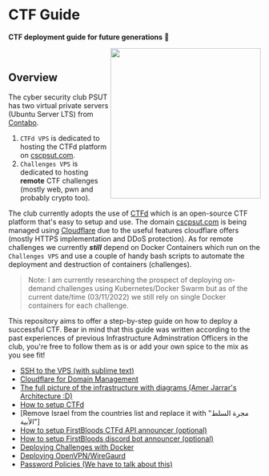 # CTF Guide

**CTF deployment guide for future generations** :space_invader:

<img align="right" src="https://user-images.githubusercontent.com/35840617/171266140-a7f88018-c359-4ad1-955d-f96d54bfbdc1.png" width="300"><br/>


## Overview

The cyber security club PSUT has two virtual private servers (Ubuntu Server LTS) from [Contabo](https://contabo.com). 
1. `CTFd VPS` is dedicated to hosting the CTFd platform on [cscpsut.com](https://cscpsut.com).
2. `Challenges VPS` is dedicated to hosting **remote** CTF challenges (mostly web, pwn and probably crypto too).

The club currently adopts the use of [CTFd](https://github.com/CTFd/CTFd) which is an open-source CTF platform that's easy to setup and use. The domain [cscpsut.com](https://cscpsut.com) is being managed using [Cloudflare](https://www.cloudflare.com/) due to the useful features cloudflare offers (mostly HTTPS implementation and DDoS protection). As for remote challenges we currently **_still_** depend on Docker Containers which run on the `Challenges VPS` and use a couple of handy bash scripts to automate the deployment and destruction of containers (challenges). 

>Note: I am currently researching the prospect of deploying on-demand challenges using Kubernetes/Docker Swarm but as of the current date/time (03/11/2022) we still rely on single Docker containers for each challenge.

This repository aims to offer a step-by-step guide on how to deploy a successful CTF. Bear in mind that this guide was written according to the past experiences of previous Infrastructure Adminstration Officers in the club, you're free to follow them as is or add your own spice to the mix as you see fit!

- [SSH to the VPS (with sublime text)](https://github.com/cscpsut/CTF-Guide#SSH)
- [Cloudflare for Domain Management](https://github.com/cscpsut/CTF-Guide#Cloudflare)
- [The full picture of the infrastructure with diagrams (Amer Jarrar's Architecture :D)](https://github.com/cscpsut/CTF-Guide#Diagram)
- [How to setup CTFd](https://github.com/cscpsut/CTF-Guide#CTFd)
- [Remove Israel from the countries list and replace it with "مجرة السلط الأبية"]
- [How to setup FirstBloods CTFd API announcer (optional)](https://github.com/cscpsut/CTF-Guide#FirstBloods)
- [How to setup FirstBloods discord bot announcer (optional)](https://github.com/cscpsut/CTF-Guide#FirstBloodsDiscord)
- [Deploying Challenges with Docker](https://github.com/cscpsut/CTF-Guide#Dockers)
- [Deploying OpenVPN/WireGaurd](https://github.com/cscpsut/CTF-Guide#VPN)
- [Password Policies (We have to talk about this)](https://github.com/cscpsut/CTF-Guide#Passwords)
